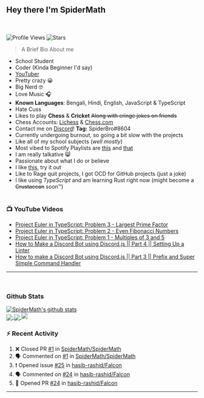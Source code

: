 ## **Hey there I'm SpiderMath**
<br><br>
![Profile Views](https://komarev.com/ghpvc/?username=SpiderMath)
![Stars](https://img.shields.io/github/stars/SpiderMath?style=social)

> A Brief Bio About me
- School Student
- Coder (Kinda Beginner I'd say)
- [YouTuber](https://youtube.com/channel/UCuQvyfLaZOG4bPwEvqSYCLg)
- Pretty crazy 😀 
- Big Nerd 🤓 
- Love Music 🎧
- **Known Languages**: Bengali, Hindi, English, JavaScript & TypeScript
- Hate Cuss
- Likes to play **Chess** & **Cricket** ~~Along with cringe jokes on friends~~
- Chess Accounts: [Lichess](https://lichess.org/@/RishiMath) & [Chess.com](https://www.chess.com/member/RishiMath)
- Contact me on [Discord](https://discord.com)! **Tag:** SpiderBro#8604
- Currently undergoing burnout, so going a bit slow with the projects
- Like all of my school subjects (*well mostly*)
- Most vibed to Spotify Playlists are [this](https://open.spotify.com/playlist/6wnRrX8vCYChQ0fxoZzNdt?si=1f1c906cb6054dfb) and [that](https://open.spotify.com/playlist/2NWCskHFEnpT3m7QbGvD7N?si=6ec85d3dd62d4838)
- I am really talkative 😸 
- Passionate about what I do or believe
- I like [this](https://ncase.me/trust/), try it out
- Like to Rage quit projects, I got OCD for GitHub projects (just a joke)
- I like using *TypeScript* and am learning Rust right now (might become a ~~Crustacean~~ soon™)
<br><br>

### 📺 YouTube Videos
<!-- YOUTUBE:START -->
- [Project Euler in TypeScript: Problem 3 - Largest Prime Factor](https://www.youtube.com/watch?v=DaDziQ4ZRvw)
- [Project Euler in TypeScript: Problem 2 - Even Fibonacci Numbers](https://www.youtube.com/watch?v=oIsm-KtBW4s)
- [Project Euler in TypeScript: Problem 1 - Multiples of 3 and 5](https://www.youtube.com/watch?v=sjkLIrIfRdo)
- [How to Make a Discord Bot using Discord.js || Part 4 || Setting Up a Linter](https://www.youtube.com/watch?v=Sx1i83ghzlg)
- [How to make a Discord Bot using Discord.js || Part 3 || Prefix and Super Simple Command Handler](https://www.youtube.com/watch?v=VNxnXNWhmlU)
<!-- YOUTUBE:END -->
<hr>
<br>

### Github Stats
<a href="https://github.com/anuraghazra/github-readme-stats">
  <img align="center" src="https://github-readme-stats.vercel.app/api?username=SpiderMath&show_icons=true&include_all_commits=true&theme=onedark" alt="SpiderMath's github stats" />
</a>
<br>
<a href="https://github.com/anuraghazra/github-readme-stats">
	<img align="center" src="https://github-readme-stats.vercel.app/api/top-langs/?username=SpiderMath&langs_count=10&theme=onedark&layout=compact">
</a>
<a href="https://github.com/ryo-ma/github-profile-trophy">
	<img align="center" src="https://github-profile-trophy.vercel.app/?username=SpiderMath&theme=onedark&no-bg=true">
</a>
<img src="https://github-readme-streak-stats.herokuapp.com/?user=SpiderMath&theme=slateorange">

### :zap: Recent Activity
<!--START_SECTION:activity-->
1. ❌ Closed PR [#1](https://github.com/SpiderMath/SpiderMath/pull/1) in [SpiderMath/SpiderMath](https://github.com/SpiderMath/SpiderMath)
2. 🗣 Commented on [#1](https://github.com/SpiderMath/SpiderMath/issues/1) in [SpiderMath/SpiderMath](https://github.com/SpiderMath/SpiderMath)
3. ❗️ Opened issue [#25](https://github.com/hasib-rashid/Falcon/issues/25) in [hasib-rashid/Falcon](https://github.com/hasib-rashid/Falcon)
4. 🗣 Commented on [#24](https://github.com/hasib-rashid/Falcon/issues/24) in [hasib-rashid/Falcon](https://github.com/hasib-rashid/Falcon)
5. 💪 Opened PR [#24](https://github.com/hasib-rashid/Falcon/pull/24) in [hasib-rashid/Falcon](https://github.com/hasib-rashid/Falcon)
<!--END_SECTION:activity-->
<hr>
